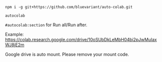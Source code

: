 ```
npm i -g git+https://github.com/bluevariant/auto-colab.git
```
```
autocolab
```
`#autocolab:section` for Run all/Run after.

Example: https://colab.research.google.com/drive/10oSUbDkLeMbH04bi2pJwMuIaxWJ8jE2m

Google drive is auto mount. Please remove your mount code.